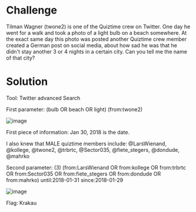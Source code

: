 # Challenge

Tilman Wagner (twone2) is one of the Quiztime crew on Twitter. One day he went for a walk and took a photo of a light bulb on a beach somewhere. At the exact same day this photo was posted another Quiztime crew member created a German post on social media, about how sad he was that he didn't stay another 3 or 4 nights in a certain city. Can you tell me the name of that city?

# Solution

Tool: Twitter advanced Search

First parameter: (bulb OR beach OR light) (from:twone2)

![image](https://user-images.githubusercontent.com/81070073/121087034-c6406f00-c798-11eb-9e7f-adf5f4f7e0a3.png)

First piece of information: Jan 30, 2018 is the date.

I also knew that MALE quiztime members include: @LarsWienand, @kollege, @twone2, @trbrtc, @Sector035, @fiete_stegers, @dondude, @mahrko

Second parameter: (3) (from:LarsWienand OR from:kollege OR from:trbrtc OR from:Sector035 OR from:fiete_stegers OR from:dondude OR from:mahrko) until:2018-01-31 since:2018-01-29

![image](https://user-images.githubusercontent.com/81070073/121088002-fccab980-c799-11eb-9ddc-e19e812070ad.png)

Flag: Krakau
